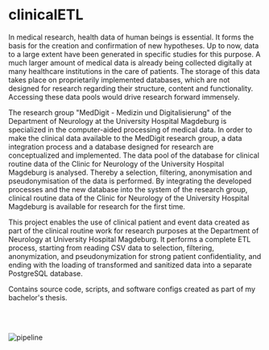 # clinicalETL
In medical research, health data of human beings is essential. It forms the basis for the creation and confirmation of new hypotheses. Up to now, data to a large extent have been generated in specific studies for this purpose. A much larger amount of medical data is already being collected digitally at many healthcare institutions in the care of patients. The storage of this data takes place on proprietarily implemented databases, which are not designed for research regarding their structure, content and functionality. Accessing these data pools would drive research forward immensely.

The research group "MedDigit - Medizin und Digitalisierung" of the Department of Neurology at the University Hospital Magdeburg is specialized in the computer-aided processing of medical data. In order to make the clinical data available to the MedDigit research group, a data integration process and a database designed for research are conceptualized and implemented. The data pool of the database for clinical routine data of the Clinic for Neurology of the University Hospital Magdeburg is analysed. Thereby a selection, filtering, anonymisation and pseudonymisation of the data is performed. By integrating the developed processes and the new database into the system of the research group, clinical routine data of the Clinic for Neurology of the University Hospital Magdeburg is available for research for the first time.

This project enables the use of clinical patient and event data created as part of the clinical routine work for research purposes at the Department of Neurology at University Hospital Magdeburg. It performs a complete ETL process, starting from reading CSV data to selection, filtering, anonymization, and pseudonymization for strong patient confidentiality, and ending with the loading of transformed and sanitized data into a separate PostgreSQL database.  

Contains source code, scripts, and software configs created as part of my bachelor's thesis.

<br/>
<br/>

![pipeline](https://github.com/CuratorCodicis/clinicalETL/assets/146182825/58ec51fd-2f27-4674-ab4e-c7943bd98dc4)
